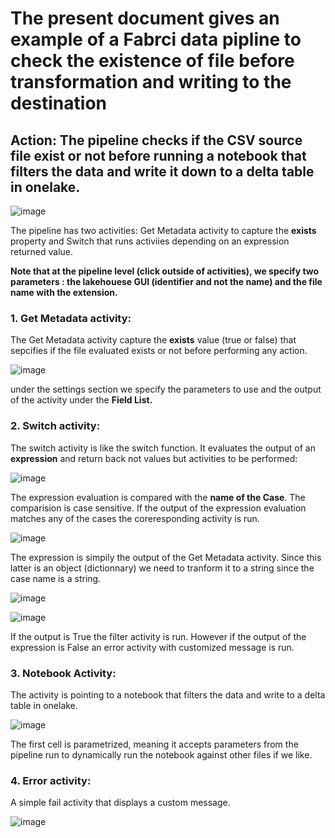 # The present document gives an example of a Fabrci data pipline to check the existence of file before transformation and writing to the destination

## Action: The pipeline checks if the CSV source file exist or not before running a notebook that filters the data and write it down to a delta table in onelake.  

![image](https://github.com/ZACKHADD/Data_Codes_Steps/assets/59281379/01e11196-636d-4757-8e3d-64f4fb2ca333)  

The pipeline has two activities: Get Metadata activity to capture the **exists** property and Switch that runs activiies depending on an expression returned value.  

**Note that at the pipeline level (click outside of activities), we specify two parameters : the lakehouese GUI (identifier and not the name) and the file name with the extension.**  

### 1. Get Metadata activity:

The Get Metadata activity capture the **exists** value (true or false) that sepcifies if the file evaluated exists or not before performing any action.  

![image](https://github.com/ZACKHADD/Data_Codes_Steps/assets/59281379/78ac2709-fe3b-4d39-b44c-98b3b20dd6a1)  

under the settings section we specify the parameters to use and the output of the activity under the **Field List.**  

### 2. Switch activity:

The switch activity is like the switch function. It evaluates the output of an **expression** and return back not values but activities to be performed:  

![image](https://github.com/ZACKHADD/Data_Codes_Steps/assets/59281379/8aee2b94-b8cc-4768-9dae-9c34bfe8496d)  

The expression evaluation is compared with the **name of the Case**. The comparision is case sensitive. If the output of the expression evaluation matches any of the cases the coreresponding activity is run.  

![image](https://github.com/ZACKHADD/Data_Codes_Steps/assets/59281379/925c7971-2331-4b5e-af41-29fed76b40ba)  

The expression is simpily the output of the Get Metadata activity. Since this latter is an object (dictionnary) we need to tranform it to a string since the case name is a string.  

![image](https://github.com/ZACKHADD/Data_Codes_Steps/assets/59281379/4dc93852-46d0-474c-99b5-27c25f94fb4a)  

![image](https://github.com/ZACKHADD/Data_Codes_Steps/assets/59281379/24f183ea-5a53-4b17-9f98-46421263f934)  

If the output is True the filter activity is run. However if the output of the expression is False an error activity with customized message is run.  

### 3. Notebook Activity:

The activity is pointing to a notebook that filters the data and write to a delta table in onelake.  

![image](https://github.com/ZACKHADD/Data_Codes_Steps/assets/59281379/19d2a1e8-a3cd-4876-a32a-8a94b0608f73)  

The first cell is parametrized, meaning it accepts parameters from the pipeline run to dynamically run the notebook against other files if we like.  

### 4. Error activity:

A simple fail activity that displays a custom message.  

![image](https://github.com/ZACKHADD/Data_Codes_Steps/assets/59281379/b924f0fe-4899-43ee-9eb4-f9e680bdcc75)  



